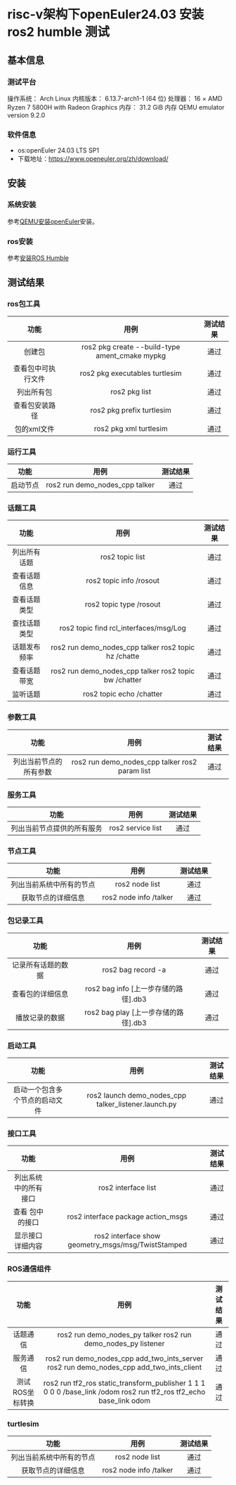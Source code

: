 # risc-v架构下openEuler24.03 安装ros2 humble 测试

## 基本信息

### 测试平台

操作系统： Arch Linux 
内核版本： 6.13.7-arch1-1 (64 位)
处理器： 16 × AMD Ryzen 7 5800H with Radeon Graphics
内存： 31.2 GiB 内存
QEMU emulator version 9.2.0

### 软件信息

- os:openEuler 24.03 LTS SP1
- 下载地址：https://www.openeuler.org/zh/download/

##  安装

### 系统安装

参考[QEMU安装openEuler](https://openeuler-ros-docs.readthedocs.io/en/latest/installation/QEMU-install-oe.html)安装。

### ros安装

参考[安装ROS Humble](https://openeuler-ros-docs.readthedocs.io/en/latest/installation/install-ros-humble.html)

## 测试结果

### ros包工具

|        功能        |                      用例                      | 测试结果 |
| :----------------: | :--------------------------------------------: | :------: |
|       创建包       | ros2 pkg create --build-type ament_cmake mypkg |   通过   |
| 查看包中可执行文件 |         ros2 pkg executables turtlesim         |   通过   |
|     列出所有包     |                 ros2 pkg list                  |   通过   |
|   查看包安装路径   |           ros2 pkg prefix turtlesim            |   通过   |
|    包的xml文件     |             ros2 pkg xml turtlesim             |   通过   |

### 运行工具

|   功能   |              用例              | 测试结果 |
| :------: | :----------------------------: | :------: |
| 启动节点 | ros2 run demo_nodes_cpp talker |   通过   |

### 话题工具

|     功能     |                         用例                          | 测试结果 |
| :----------: | :---------------------------------------------------: | :------: |
| 列出所有话题 |                    ros2 topic list                    |   通过   |
| 查看话题信息 |                ros2 topic info /rosout                |   通过   |
| 查看话题类型 |                ros2 topic type /rosout                |   通过   |
| 查找话题类型 |        ros2 topic find rcl_interfaces/msg/Log         |   通过   |
| 话题发布频率 | ros2 run demo_nodes_cpp talker ros2 topic hz /chatte  |   通过   |
| 查看话题带宽 | ros2 run demo_nodes_cpp talker ros2 topic bw /chatter |   通过   |
|   监听话题   |               ros2 topic echo /chatter                |   通过   |

### 参数工具

|          功能          |                      用例                      | 测试结果 |
| :--------------------: | :--------------------------------------------: | :------: |
| 列出当前节点的所有参数 | ros2 run demo_nodes_cpp talker ros2 param list |   通过   |

### 服务工具

|            功能            |       用例        | 测试结果 |
| :------------------------: | :---------------: | :------: |
| 列出当前节点提供的所有服务 | ros2 service list |   通过   |

### 节点工具

|           功能           |          用例          | 测试结果 |
| :----------------------: | :--------------------: | :------: |
| 列出当前系统中所有的节点 |     ros2 node list     |   通过   |
|    获取节点的详细信息    | ros2 node info /talker |   通过   |

### 包记录工具

|        功能        |                 用例                 | 测试结果 |
| :----------------: | :----------------------------------: | :------: |
| 记录所有话题的数据 |          ros2 bag record -a          |   通过   |
|  查看包的详细信息  | ros2 bag info [上一步存储的路径].db3 |   通过   |
|   播放记录的数据   | ros2 bag play [上一步存储的路径].db3 |   通过   |

### 启动工具

|              功能              |                         用例                         | 测试结果 |
| :----------------------------: | :--------------------------------------------------: | :------: |
| 启动一个包含多个节点的启动文件 | ros2 launch demo_nodes_cpp talker_listener.launch.py |   通过   |

### 接口工具

|         功能         |                        用例                        | 测试结果 |
| :------------------: | :------------------------------------------------: | :------: |
| 列出系统中的所有接口 |                ros2 interface list                 |   通过   |
|   查看  包中的接口   |         ros2 interface package action_msgs         |   通过   |
|   显示接口详细内容   | ros2 interface show geometry_msgs/msg/TwistStamped |   通过   |

### ROS通信组件

|      功能       |                             用例                             | 测试结果 |
| :-------------: | :----------------------------------------------------------: | :------: |
|    话题通信     | ros2 run demo_nodes_py talker ros2 run demo_nodes_py listener |   通过   |
|    服务通信     | ros2 run demo_nodes_cpp add_two_ints_server ros2 run demo_nodes_cpp add_two_ints_client |   通过   |
| 测试ROS坐标转换 | ros2 run tf2_ros static_transform_publisher 1 1 1 0 0 0 /base_link /odom ros2 run tf2_ros tf2_echo base_link odom |   通过   |

### turtlesim

|           功能           |          用例          | 测试结果 |
| :----------------------: | :--------------------: | :------: |
| 列出当前系统中所有的节点 |     ros2 node list     |   通过   |
|    获取节点的详细信息    | ros2 node info /talker |   通过   |

